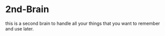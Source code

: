 # 2nd-Brain
this is a second brain to handle all your things that you want to remember and use later.
